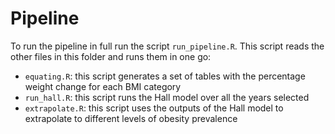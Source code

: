 # Pipeline

To run the pipeline in full run the script `run_pipeline.R`. This script reads the other files in this folder and runs them in one go: 

* `equating.R`: this script generates a set of tables with the percentage weight change for each BMI category
* `run_hall.R`: this script runs the Hall model over all the years selected
* `extrapolate.R`: this script uses the outputs of the Hall model to extrapolate to different levels of obesity prevalence
